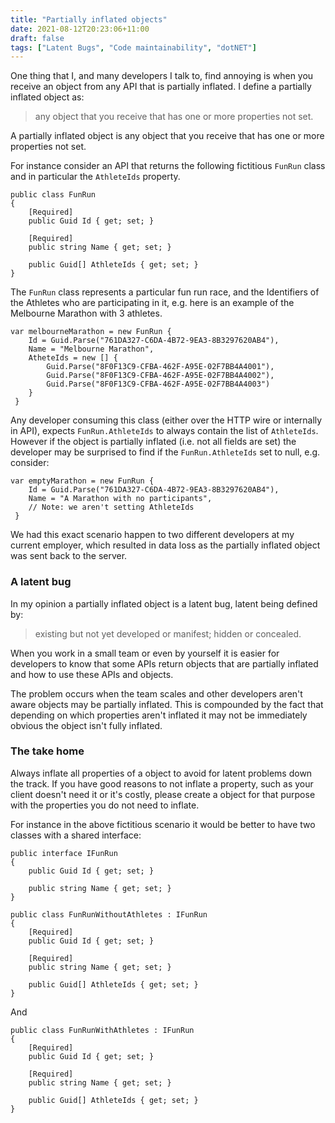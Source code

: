 ```yaml
---
title: "Partially inflated objects"
date: 2021-08-12T20:23:06+11:00
draft: false
tags: ["Latent Bugs", "Code maintainability", "dotNET"]
---
```


One thing that I, and many developers I talk to, find annoying is when you receive an object from any API that is partially inflated.  I define a partially inflated object as:

> any object that you receive that has one or more properties not set.  

A partially inflated object is any object that you receive that has one or more properties not set.  

For instance consider an API that returns the following fictitious ```FunRun``` class and in particular the ```AthleteIds``` property.  
 
```
public class FunRun
{
    [Required]
    public Guid Id { get; set; }

    [Required]
    public string Name { get; set; }

    public Guid[] AthleteIds { get; set; }
}
```

The ```FunRun``` class represents a particular fun run race, and the Identifiers of the Athletes who are participating in it, e.g. here is an example of the Melbourne Marathon with 3 athletes.

```
var melbourneMarathon = new FunRun { 
    Id = Guid.Parse("761DA327-C6DA-4B72-9EA3-8B3297620AB4"),
    Name = "Melbourne Marathon",
    AtheteIds = new [] {
        Guid.Parse("8F0F13C9-CFBA-462F-A95E-02F7BB4A4001"),
        Guid.Parse("8F0F13C9-CFBA-462F-A95E-02F7BB4A4002"),
        Guid.Parse("8F0F13C9-CFBA-462F-A95E-02F7BB4A4003")
    }
 }
```

Any developer consuming this class (either over the HTTP wire or internally in API), expects `FunRun.AthleteIds` to always contain the list of `AthleteIds`.  However if the object is partially inflated (i.e. not all fields are set) the developer may be surprised to find if the `FunRun.AthleteIds` set to null, e.g. consider: 

```
var emptyMarathon = new FunRun { 
    Id = Guid.Parse("761DA327-C6DA-4B72-9EA3-8B3297620AB4"),
    Name = "A Marathon with no participants",
    // Note: we aren't setting AthleteIds
 }
```

We had this exact scenario happen to two different developers at my current employer, which resulted in data loss as the partially inflated object was sent back to the server.  

### A latent bug

In my opinion a partially inflated object is a latent bug, latent being defined by:

> existing but not yet developed or manifest; hidden or concealed.

When you work in a small team or even by yourself it is easier for developers to know that some APIs return objects that are partially inflated and how to use these APIs and objects.

The problem occurs when the team scales and other developers aren't aware objects may be partially inflated.  This is compounded by the fact that depending on which properties aren't inflated it may not be immediately obvious the object isn't fully inflated.

### The take home

Always inflate all properties of a object to avoid for latent problems down the track.  If you have good reasons to not inflate a property, such as your client doesn't need it or it's costly, please create a object for that purpose with the properties you do not need to inflate.  

For instance in the above fictitious scenario it would be better to have two classes with a shared interface:

```
public interface IFunRun
{
    public Guid Id { get; set; }

    public string Name { get; set; }
}
```

```
public class FunRunWithoutAthletes : IFunRun
{
    [Required]
    public Guid Id { get; set; }

    [Required]
    public string Name { get; set; }

    public Guid[] AthleteIds { get; set; }
}
```
And
```
public class FunRunWithAthletes : IFunRun
{
    [Required]
    public Guid Id { get; set; }

    [Required]
    public string Name { get; set; }

    public Guid[] AthleteIds { get; set; }
}
```